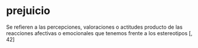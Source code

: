 # prejuicio

Se refieren a las percepciones, valoraciones o actitudes producto de las reacciones afectivas o emocionales que tenemos frente a los estereotipos [, 42]
